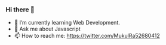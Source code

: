 ### Hi there 👋

- 🌱 I’m currently learning Web Development.
- 💬 Ask me about Javascript
- 📫 How to reach me: https://twitter.com/MukulRa52680412

